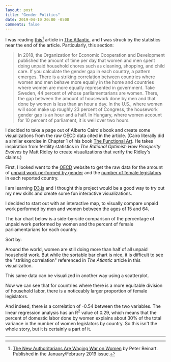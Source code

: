 ```yaml
---
layout: post
title: "Gender Politics"
date: 2019-04-10 20:00 -0500
comments: false
---
```

<script type="text/javascript" src="{{'js/d3.js' | relative_url }}"></script>
I was reading [this](https://www.theatlantic.com/magazine/archive/2019/01/authoritarian-sexism-trump-duterte/576382/)[^1] article in [The Atlantic](https://www.theatlantic.com), and I was struck by the statistics near the end of the article.  Particularly, this section:
>In 2018, the Organization for Economic Cooperation and Development published the amount of time per day that women and men spent doing unpaid household chores such as cleaning, shopping, and child care. If you calculate the gender gap in each country, a pattern emerges. There is a striking correlation between countries where women and men behave more equally in the home and countries where women are more equally represented in government. Take Sweden, 44 percent of whose parliamentarians are women. There, the gap between the amount of housework done by men and that done by women is less than an hour a day. In the U.S., where women will soon make up roughly 23 percent of Congress, the housework gender gap is an hour and a half. In Hungary, where women account for 10 percent of parliament, it is well over two hours.

I decided to take a page out of Alberto Cairo's book and create some visualizations from the raw OECD data cited in the article.  (Cairo literally did a similar exercise in Chapter 1 of his book [The Functional Art](http://www.thefunctionalart.com/p/about-book.html).  He takes inspiration from fertility statistics in *The Rational Optimist: How Prosperity Evolves* by Matt Ridley to create visualizations that verify the Ridley's claims.)

First, I looked went to the [OECD](https://data.oecd.org/) website to get the raw data for the amount of [unpaid work performed by gender](https://stats.oecd.org/index.aspx?queryid=54757) and the [number of female legislators](https://data.oecd.org/inequality/women-in-politics.htm) in each reported country.

I am learning [D3.js](https://d3js.org/) and I thought this project would be a good way to try out my new skills and create some fun interactive visualizations.

I decided to start out with an interactive map, to visually compare unpaid work performed by men and women between the ages of 15 and 64.
<div class="drop-down" id="map"></div>
<div class="section" id="viz1"></div>
<script type="text/javascript" src="{{'js/gender_map.js' | relative_url }}"></script>

The bar chart below is a side-by-side comparison of the percentage of unpaid work performed by women and the percent of female parliamentarians for each country.  

<div class="drop-down" id="chart">Sort by: </div>
<div class ="section" id="viz2"></div>
<script type="text/javascript" src="{{'js/gender_barchart.js' | relative_url }}"></script>

Around the world, women are still doing more than half of all unpaid household work.  But while the sortable bar chart is nice, it is difficult to see the "striking correlation" referenced in *The Atlantic* article in this visualization.

This same data can be visualized in another way using a scatterplot.

<div class ="section" id="viz3"></div>
<script type="text/javascript" src="{{'js/gender_scatterplot.js' | relative_url }}"></script>

Now we can see that for countries where there is a more equitable division of household labor, there is a noticeably larger proportion of female legislators.

And indeed, there is a correlation of -0.54 between the two variables.  The linear regression analysis has an R<sup>2</sup> value of 0.29, which means that the percent of domestic labor done by women explains about 30% of the total variance in the number of women legislators by country.  So this isn't the whole story, but it is certainly a part of it.

----------------------------------------------------------------

[^1]: [The New Authoritarians Are Waging War on Women](https://www.theatlantic.com/magazine/archive/2019/01/authoritarian-sexism-trump-duterte/576382/) by Peter Beinart.  Published in the January/February 2019 issue.



